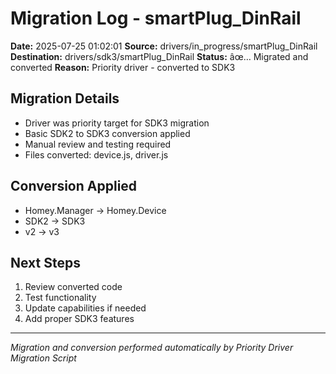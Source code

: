 # Migration Log - smartPlug_DinRail

**Date:** 2025-07-25 01:02:01
**Source:** drivers/in_progress/smartPlug_DinRail
**Destination:** drivers/sdk3/smartPlug_DinRail
**Status:** âœ… Migrated and converted
**Reason:** Priority driver - converted to SDK3

## Migration Details
- Driver was priority target for SDK3 migration
- Basic SDK2 to SDK3 conversion applied
- Manual review and testing required
- Files converted: device.js, driver.js

## Conversion Applied
- Homey.Manager -> Homey.Device
- SDK2 -> SDK3
- v2 -> v3

## Next Steps
1. Review converted code
2. Test functionality
3. Update capabilities if needed
4. Add proper SDK3 features

---
*Migration and conversion performed automatically by Priority Driver Migration Script*
